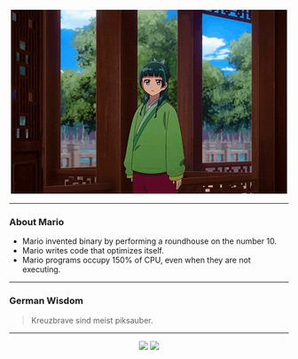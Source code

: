 <p align="center">
  <img src="assets/maomao.gif" />
</p>

---

### About Mario
- Mario invented binary by performing a roundhouse on the number 10.
- Mario writes code that optimizes itself.
- Mario programs occupy 150% of CPU, even when they are not executing.

---

### German Wisdom
> Kreuzbrave sind meist piksauber.

---

<p align="center">
  <a>
    <img height="180em" src="https://github-readme-stats-eight-theta.vercel.app/api?username=Torfkopp&show_icons=true&theme=dark&include_all_commits=true&count_private=true"/>
  </a>
  <a href="https://github.com/Torfkopp?tab=repositories">
    <img height="180em" src="https://github-readme-stats-eight-theta.vercel.app/api/top-langs/?username=torfkopp&layout=compact&theme=dark&langs_count=8&hide=java"/>
  </a>
</p>

